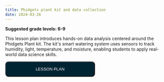 ```yaml
---
title: Phidgets plant kit and data collection
date: 2024-03-26
---
```

<p><b>Suggested grade levels: 6-9</b></p>
<p>This lesson plan introduces hands-on data analysis centered around the Phidgets Plant kit. The kit's smart watering system uses sensors to track humidity, light, temperature, and moisture, enabling students to apply real-world data science skills.</p>

<a href="Lesson-Plan-Plants-and-Phidgets.pdf" target="_blank"><button style="background:#002432;color:white;border-radius:10px;padding:15px;width:30vw;">LESSON PLAN</button></a>